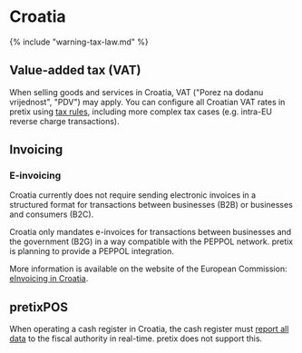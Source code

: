 # Croatia

{% include "warning-tax-law.md" %}

## Value-added tax (VAT)

When selling goods and services in Croatia, VAT ("Porez na dodanu vrijednost", "PDV") may apply.
You can configure all Croatian VAT rates in pretix using [tax rules](../../guides/taxes.md), including more complex tax cases (e.g. intra-EU reverse charge transactions).

## Invoicing

### E-invoicing

Croatia currently does not require sending electronic invoices in a structured format for transactions between businesses (B2B) or businesses and consumers (B2C).

Croatia only mandates e-invoices for transactions between businesses and the government (B2G) in a way compatible with the PEPPOL network.
pretix is planning to provide a PEPPOL integration.

More information is available on the website of the European Commission: [eInvoicing in Croatia](https://ec.europa.eu/digital-building-blocks/sites/display/DIGITAL/eInvoicing+in+Croatia).

## pretixPOS

When operating a cash register in Croatia, the cash register must [report all data](https://www.fina.hr/poslovni-digitalni-certifikati/poslovni-certifikati-za-fiskalizaciju#info) to the fiscal authority in real-time.
pretix does not support this.